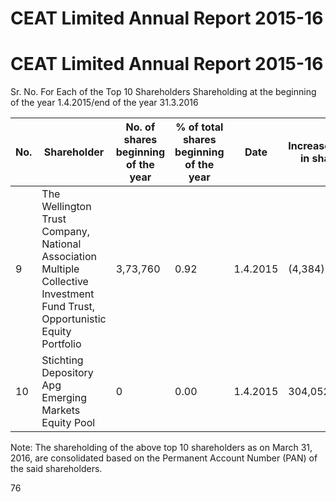 # CEAT Limited Annual Report 2015-16

# CEAT Limited Annual Report 2015-16

Sr. No. For Each of the Top 10 Shareholders Shareholding at the beginning of the year 1.4.2015/end of the year 31.3.2016

|No.|Shareholder|No. of shares beginning of the year|% of total shares beginning of the year|Date|Increase/(Decrease) in shareholding|Reason|Cumulative Shareholding during the year|
|---|---|---|---|---|---|---|---|
|9|The Wellington Trust Company, National Association Multiple Collective Investment Fund Trust, Opportunistic Equity Portfolio|3,73,760|0.92|1.4.2015|(4,384)|Market Sale|3,52,566|
|10|Stichting Depository Apg Emerging Markets Equity Pool|0|0.00|1.4.2015|304,052|Market Purchase|3,04,052|

Note: The shareholding of the above top 10 shareholders as on March 31, 2016, are consolidated based on the Permanent Account Number (PAN) of the said shareholders.

76
